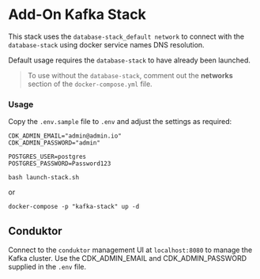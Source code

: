 # Add-On Kafka Stack

This stack uses the `database-stack_default network` to connect with the `database-stack` using docker service names DNS resolution.

Default usage requires the `database-stack` to have already been launched.  

> To use without the `database-stack`, comment out the __networks__ section of the `docker-compose.yml` file.

### Usage

Copy the `.env.sample` file to `.env` and adjust the settings as required:

```
CDK_ADMIN_EMAIL="admin@admin.io"
CDK_ADMIN_PASSWORD="admin"

POSTGRES_USER=postgres
POSTGRES_PASSWORD=Password123
```

`bash launch-stack.sh`

or

```
docker-compose -p "kafka-stack" up -d
```

## Conduktor

Connect to the `conduktor` management UI at `localhost:8080` to manage the Kafka cluster.  Use the CDK_ADMIN_EMAIL and CDK_ADMIN_PASSWORD supplied in the `.env` file.
